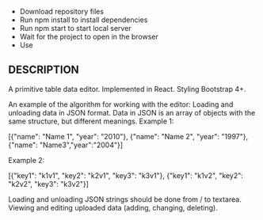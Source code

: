 - Download repository files
- Run npm install to install dependencies
- Run npm start to start local server
- Wait for the project to open in the browser
- Use


DESCRIPTION
------------------------------------------------------------
A primitive table data editor.
Implemented in React.
Styling Bootstrap 4+.

An example of the algorithm for working with the editor:
Loading and unloading data in JSON format. Data in JSON is an array of objects with
the same structure, but different meanings.
Example 1:

[{"name": "Name 1", "year": "2010"}, {"name": "Name 2", "year": "1997"}, {"name": "Name3","year":"2004"}]

Example 2:

[{"key1": "k1v1", "key2": "k2v1", "key3": "k3v1"}, {"key1": "k1v2", "key2": "k2v2", "key3": "k3v2"}]

Loading and unloading JSON strings should be done from / to textarea.
Viewing and editing uploaded data (adding, changing, deleting).
